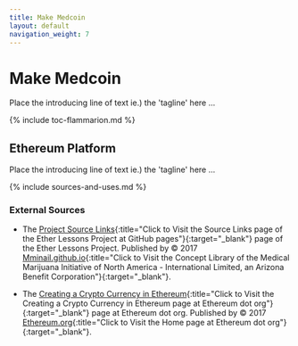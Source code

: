 ```yaml
---
title: Make Medcoin
layout: default
navigation_weight: 7
---
```

# Make Medcoin

Place the introducing line of text ie.) the 'tagline' here ...

{% include toc-flammarion.md %}

## Ethereum Platform

Place the introducing line of text ie.) the 'tagline' here ...

{% include sources-and-uses.md %}

### External Sources

- The [Project Source Links](https://mminail.github.io/Ether/Source-Ether-Links.htm){:title="Click to Visit the Source Links page of the Ether Lessons Project at GitHub pages"}{:target="_blank"} page of the Ether Lessons Project. Published by © 2017 [Mminail.github.io](https://mminail.github.io/){:title="Click to Visit the Concept Library of the Medical Marijuana Initiative of North America - International Limited, an Arizona Benefit Corporation"}{:target="_blank"}.

- The [Creating a Crypto Currency in Ethereum](https://www.ethereum.org/token){:title="Click to Visit the Creating a Crypto Currency in Ethereum page at Ethereum dot org"}{:target="_blank"} page at Ethereum dot org. Published by © 2017 [Ethereum.org](https://www.ethereum.org){:title="Click to Visit the Home page at Ethereum dot org"}{:target="_blank"}.
